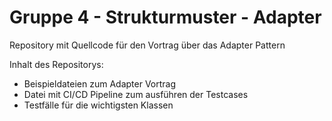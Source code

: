 # Gruppe 4 - Strukturmuster - Adapter
Repository mit Quellcode für den Vortrag über das Adapter Pattern

Inhalt des Repositorys:
- Beispieldateien zum Adapter Vortrag
- Datei mit CI/CD Pipeline zum ausführen der Testcases
- Testfälle für die wichtigsten Klassen

